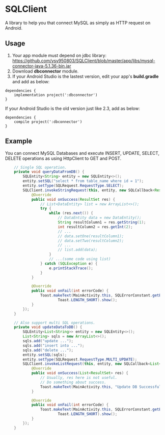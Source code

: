 # SQLClient
A library to help you that connect MySQL as simply as HTTP request on Android.

## Usage
1. Your app module must depend on jdbc library: https://github.com/ysy950803/SQLClient/blob/master/app/libs/mysql-connector-java-5.1.36-bin.jar
2. Download **dbconnector** module.
3. If your Android Studio is the lastest version, edit your app's **build.gradle** and add as below:
```
dependencies {
    implementation project(':dbconnector')
}
```
If your Android Studio is the old version just like 2.3, add as below:
```
dependencies {
    compile project(':dbconnector')
}
```

## Example
You can connect MySQL Databases and execute INSERT, UPDATE, SELECT, DELETE operations as using 
HttpClient to GET and POST.

```java
    // Single SQL operation.
    private void queryDataFromDB() {
        SQLEntity<String> entity = new SQLEntity<>();
        entity.setSQL("select * from table_name where id = 1");
        entity.setType(SQLRequest.RequestType.SELECT);
        SQLClient.invokeStringRequest(this, entity, new SQLCallback<ResultSet>() {
            @Override
            public void onSuccess(ResultSet res) {
                // List<DataEntity> list = new ArrayList<>();
                try {
                    while (res.next()) {
                        // DataEntity data = new DataEntity();
                        String resultColumn1 = res.getString(1);
                        int resultColumn2 = res.getInt(2);
                        // ...
                        // data.setOne(resultColumn1);
                        // data.setTwo(resultColumn2);
                        // ...
                        // list.add(data);
                    }
                    // ...(some code using list)
                } catch (SQLException e) {
                    e.printStackTrace();
                }
            }

            @Override
            public void onFail(int errorCode) {
                Toast.makeText(MainActivity.this, SQLErrorConstant.getErrorMsg(errorCode),
                        Toast.LENGTH_SHORT).show();
            }
        });
    }

    // Also support multi SQL operations.
    private void updateDataToDB() {
        SQLEntity<List<String>> entity = new SQLEntity<>();
        List<String> sqls = new ArrayList<>();
        sqls.add("update ...");
        sqls.add("insert into ...");
        sqls.add("delete ...");
        entity.setSQL(sqls);
        entity.setType(SQLRequest.RequestType.MULTI_UPDATE);
        SQLClient.invokeListRequest(this, entity, new SQLCallback<List<ResultSet>>() {
            @Override
            public void onSuccess(List<ResultSet> res) {
                // Usually, res here is not useful.
                // Do something about success.
                Toast.makeText(MainActivity.this, "Update DB Successfully.", Toast.LENGTH_SHORT).show();
            }

            @Override
            public void onFail(int errorCode) {
                Toast.makeText(MainActivity.this, SQLErrorConstant.getErrorMsg(errorCode),
                        Toast.LENGTH_SHORT).show();
            }
        });
    }
```
